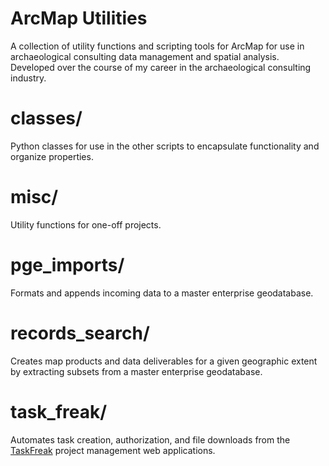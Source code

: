 # ArcMap Utilities

A collection of utility functions and scripting tools for ArcMap for use in archaeological consulting data management and spatial analysis. Developed over the course of my career in the archaeological consulting industry.

# classes/

Python classes for use in the other scripts to encapsulate functionality and organize properties.

# misc/

Utility functions for one-off projects.

# pge_imports/

Formats and appends incoming data to a master enterprise geodatabase.

# records_search/

Creates map products and data deliverables for a given geographic extent by extracting subsets from a master enterprise geodatabase.

# task_freak/

Automates task creation, authorization, and file downloads from the [TaskFreak](https://taskfreak.com/) project management web applications.
